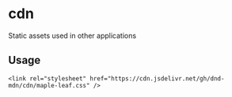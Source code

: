 # cdn
Static assets used in other applications

## Usage

```
<link rel="stylesheet" href="https://cdn.jsdelivr.net/gh/dnd-mdn/cdn/maple-leaf.css" />
```
